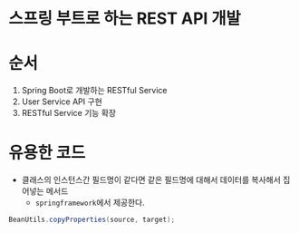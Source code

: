 # 스프링 부트로 하는 REST API 개발

# 순서
1. Spring Boot로 개발하는 RESTful Service  
2. User Service API 구현  
3. RESTful Service 기능 확장  

# 유용한 코드
- 클래스의 인스턴스간 필드명이 같다면 같은 필드명에 대해서 데이터를 복사해서 집어넣는 메서드
  - `springframework`에서 제공한다.
```java
BeanUtils.copyProperties(source, target);
```